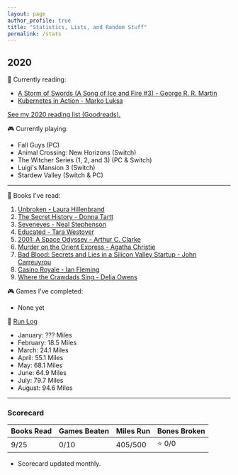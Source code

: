 ```yaml
---
layout: page
author_profile: true
title: "Statistics, Lists, and Random Stuff"
permalink: /stats
---
```


## 2020

:book: Currently reading:
- [A Storm of Swords (A Song of Ice and Fire #3) - George R. R. Martin][b8]
- [Kubernetes in Action - Marko Luksa][b9]

[See my 2020 reading list (Goodreads).][b0]

:video_game: Currently playing:
- Fall Guys (PC)
- Animal Crossing: New Horizons (Switch)
- The Witcher Series (1, 2, and 3) (PC & Switch)
- Luigi's Mansion 3 (Switch)
- Stardew Valley (Switch & PC)

---

:book: Books I've read:
1. [Unbroken - Laura Hillenbrand][b1]
2. [The Secret History - Donna Tartt][b2]
3. [Seveneves - Neal Stephenson][b3]
4. [Educated - Tara Westover][b4]
5. [2001: A Space Odyssey - Arthur C. Clarke][b5]
6. [Murder on the Orient Express - Agatha Christie][b6]
7. [Bad Blood: Secrets and Lies in a Silicon Valley Startup - John Carreuyrou][b7]
8. [Casino Royale - Ian Fleming][b10]
9. [Where the Crawdads Sing - Delia Owens][b11]

:video_game: Games I've completed:
- None yet

:running: [Run Log][r0]
- January: ??? Miles
- February: 18.5 Miles
- March: 24.1 Miles
- April: 55.1 Miles
- May: 68.1 Miles
- June: 64.9 Miles
- July: 79.7 Miles 
- August: 94.6 Miles

---

### Scorecard

| Books Read | Games Beaten | Miles Run | Bones Broken |
|------------|--------------|-----------|--------------|
| 9/25       | 0/10         | 405/500   | :star: 0/0   |

* Scorecard updated monthly.

<!-- References/Links -->

<!-- books -->
[b0]:  https://www.goodreads.com/review/list/44353038-dakota-chambers?shelf=2020-reading-list
[b1]:  https://www.goodreads.com/book/show/8664353-unbroken
[b2]:  https://www.goodreads.com/book/show/653135.The_Secret_History
[b3]:  https://www.goodreads.com/book/show/22826126-seveneves
[b4]:  https://www.goodreads.com/book/show/35133922-educated
[b5]:  https://www.goodreads.com/book/show/70535.2001
[b6]:  https://www.goodreads.com/book/show/34217486-murder-on-the-orient-express
[b7]:  https://www.goodreads.com/book/show/37976541-bad-blood
[b8]:  https://www.goodreads.com/book/show/10396652-a-storm-of-swords
[b9]:  https://www.goodreads.com/book/show/34013922-kubernetes-in-action
[b10]: https://www.goodreads.com/book/show/3758.Casino_Royale
[b11]: https://www.goodreads.com/book/show/36809135-where-the-crawdads-sing
<!-- running -->
[r0]:  https://www.strava.com/athletes/30402150
